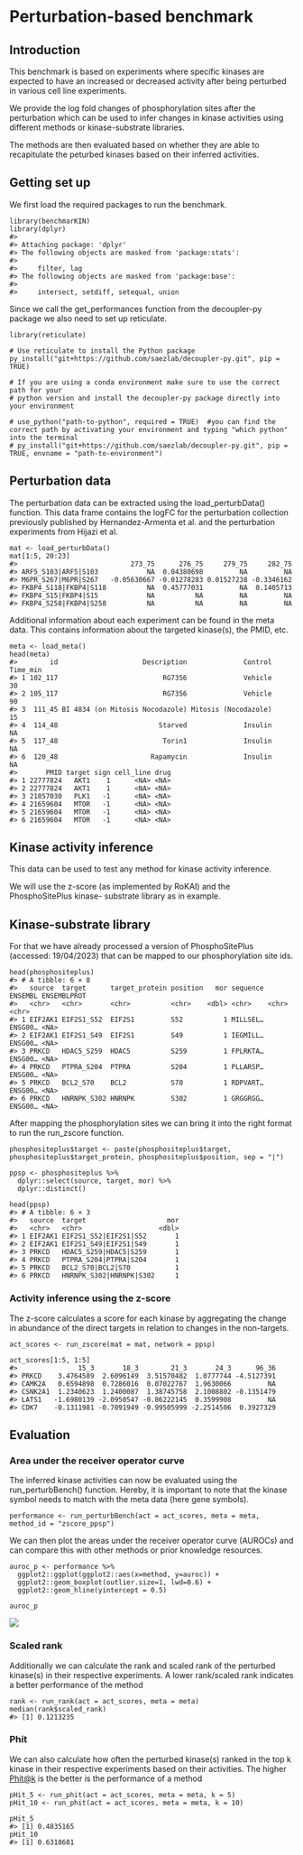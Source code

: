 # Perturbation-based benchmark

## Introduction

This benchmark is based on experiments where specific kinases are
expected to have an increased or decreased activity after being
perturbed in various cell line experiments.

We provide the log fold changes of phosphorylation sites after the
perturbation which can be used to infer changes in kinase activities
using different methods or kinase-substrate libraries.

The methods are then evaluated based on whether they are able to
recapitulate the peturbed kinases based on their inferred activities.

## Getting set up

We first load the required packages to run the benchmark.

    library(benchmarKIN)
    library(dplyr)
    #> 
    #> Attaching package: 'dplyr'
    #> The following objects are masked from 'package:stats':
    #> 
    #>     filter, lag
    #> The following objects are masked from 'package:base':
    #> 
    #>     intersect, setdiff, setequal, union

Since we call the get\_performances function from the decoupler-py
package we also need to set up reticulate.

    library(reticulate)

    # Use reticulate to install the Python package
    py_install("git+https://github.com/saezlab/decoupler-py.git", pip = TRUE)

    # If you are using a conda environment make sure to use the correct path for your
    # python version and install the decoupler-py package directly into your environment

    # use_python("path-to-python", required = TRUE)  #you can find the correct path by activating your environment and typing "which python" into the terminal
    # py_install("git+https://github.com/saezlab/decoupler-py.git", pip = TRUE, envname = "path-to-environment")

## Perturbation data

The perturbation data can be extracted using the load\_perturbData()
function. This data frame contains the logFC for the perturbation
collection previously published by Hernandez-Armenta et al. and the
perturbation experiments from Hijazi et al.

    mat <- load_perturbData()
    mat[1:5, 20:23]
    #>                            273_75      276_75     279_75     282_75
    #> ARF5_S103|ARF5|S103            NA  0.04380698         NA         NA
    #> M6PR_S267|M6PR|S267   -0.05630667 -0.01278283 0.01527238 -0.3346162
    #> FKBP4_S118|FKBP4|S118          NA  0.45777031         NA  0.1405713
    #> FKBP4_S15|FKBP4|S15            NA          NA         NA         NA
    #> FKBP4_S258|FKBP4|S258          NA          NA         NA         NA

Additional information about each experiment can be found in the meta
data. This contains information about the targeted kinase(s), the PMID,
etc.

    meta <- load_meta()
    head(meta)
    #>        id                     Description              Control Time_min
    #> 1 102_117                          RG7356              Vehicle       30
    #> 2 105_117                          RG7356              Vehicle       90
    #> 3  111_45 BI 4834 (on Mitosis Nocodazole) Mitosis (Nocodazole)       15
    #> 4  114_48                         Starved              Insulin       NA
    #> 5  117_48                          Torin1              Insulin       NA
    #> 6  120_48                       Rapamycin              Insulin       NA
    #>       PMID target sign cell_line drug
    #> 1 22777824   AKT1    1      <NA> <NA>
    #> 2 22777824   AKT1    1      <NA> <NA>
    #> 3 21857030   PLK1   -1      <NA> <NA>
    #> 4 21659604   MTOR   -1      <NA> <NA>
    #> 5 21659604   MTOR   -1      <NA> <NA>
    #> 6 21659604   MTOR   -1      <NA> <NA>

## Kinase activity inference

This data can be used to test any method for kinase activity inference.

We will use the z-score (as implemented by RoKAI) and the
PhosphoSitePlus kinase- substrate library as in example.

## Kinase-substrate library

For that we have already processed a version of PhosphoSitePlus
(accessed: 19/04/2023) that can be mapped to our phosphorylation site
ids.

    head(phosphositeplus)
    #> # A tibble: 6 × 8
    #>   source  target      target_protein position   mor sequence ENSEMBL ENSEMBLPROT
    #>   <chr>   <chr>       <chr>          <chr>    <dbl> <chr>    <chr>   <chr>      
    #> 1 EIF2AK1 EIF2S1_S52  EIF2S1         S52          1 MILLSEL… ENSG00… <NA>       
    #> 2 EIF2AK1 EIF2S1_S49  EIF2S1         S49          1 IEGMILL… ENSG00… <NA>       
    #> 3 PRKCD   HDAC5_S259  HDAC5          S259         1 FPLRKTA… ENSG00… <NA>       
    #> 4 PRKCD   PTPRA_S204  PTPRA          S204         1 PLLARSP… ENSG00… <NA>       
    #> 5 PRKCD   BCL2_S70    BCL2           S70          1 RDPVART… ENSG00… <NA>       
    #> 6 PRKCD   HNRNPK_S302 HNRNPK         S302         1 GRGGRGG… ENSG00… <NA>

After mapping the phosphorylation sites we can bring it into the right
format to run the run\_zscore function.

    phosphositeplus$target <- paste(phosphositeplus$target, phosphositeplus$target_protein, phosphositeplus$position, sep = "|")

    ppsp <- phosphositeplus %>%
      dplyr::select(source, target, mor) %>%
      dplyr::distinct()

    head(ppsp)
    #> # A tibble: 6 × 3
    #>   source  target                    mor
    #>   <chr>   <chr>                   <dbl>
    #> 1 EIF2AK1 EIF2S1_S52|EIF2S1|S52       1
    #> 2 EIF2AK1 EIF2S1_S49|EIF2S1|S49       1
    #> 3 PRKCD   HDAC5_S259|HDAC5|S259       1
    #> 4 PRKCD   PTPRA_S204|PTPRA|S204       1
    #> 5 PRKCD   BCL2_S70|BCL2|S70           1
    #> 6 PRKCD   HNRNPK_S302|HNRNPK|S302     1

### Activity inference using the z-score

The z-score calculates a score for each kinase by aggregating the change
in abundance of the direct targets in relation to changes in the
non-targets.

    act_scores <- run_zscore(mat = mat, network = ppsp)

    act_scores[1:5, 1:5]
    #>               15_3       18_3        21_3       24_3      96_36
    #> PRKCD    3.4764589  2.6096149  3.51570482  1.0777744 -4.5127391
    #> CAMK2A   0.6594898  0.7286016  0.07022767  1.9630066         NA
    #> CSNK2A1  1.2340623  1.2400087  1.38745758  2.1008802 -0.1351479
    #> LATS1   -1.6980139 -2.0950547 -0.86222145  0.3599908         NA
    #> CDK7    -0.1311981 -0.7091949 -0.99505999 -2.2514506  0.3927329

## Evaluation

### Area under the receiver operator curve

The inferred kinase activities can now be evaluated using the
run\_perturbBench() function. Hereby, it is important to note that the
kinase symbol needs to match with the meta data (here gene symbols).

    performance <- run_perturbBench(act = act_scores, meta = meta, method_id = "zscore_ppsp")

We can then plot the areas under the receiver operator curve (AUROCs)
and can compare this with other methods or prior knowledge resources.

    auroc_p <- performance %>%
      ggplot2::ggplot(ggplot2::aes(x=method, y=auroc)) +
      ggplot2::geom_boxplot(outlier.size=1, lwd=0.6) +
      ggplot2::geom_hline(yintercept = 0.5)

    auroc_p

![](perturbBench_files/figure-markdown_strict/plot-1.png)

### Scaled rank

Additionally we can calculate the rank and scaled rank of the perturbed
kinase(s) in their respective experiments. A lower rank/scaled rank
indicates a better performance of the method

    rank <- run_rank(act = act_scores, meta = meta)
    median(rank$scaled_rank)
    #> [1] 0.1213235

### Phit

We can also calculate how often the perturbed kinase(s) ranked in the
top k kinase in their respective experiments based on their activities.
The higher <Phit@k> is the better is the performance of a method

    pHit_5 <- run_phit(act = act_scores, meta = meta, k = 5)
    pHit_10 <- run_phit(act = act_scores, meta = meta, k = 10)

    pHit_5
    #> [1] 0.4835165
    pHit_10
    #> [1] 0.6318681
